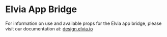 # Elvia App Bridge

For information on use and available props for the Elvia app bridge, please visit our documentation at:
<a href="https://design.elvia.io/components/app-bridge#Overview">design.elvia.io</a>
